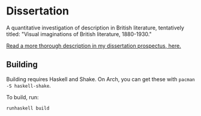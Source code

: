 # Dissertation
A quantitative investigation of description in British literature, tentatively titled: "Visual imaginations of British literature, 1880-1930."

[Read a more thorough description in my dissertation prospectus, here.](https://github.com/JonathanReeve/dissertation-prospectus/blob/master/reeve-prospectus.pdf)

## Building

Building requires Haskell and Shake. On Arch, you can get these with `pacman -S haskell-shake`. 

To build, run: 

```
runhaskell build
```
